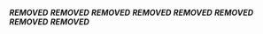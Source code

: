 ***REMOVED***
***REMOVED***
***REMOVED***
***REMOVED***
***REMOVED***
***REMOVED***
***REMOVED***
***REMOVED***
